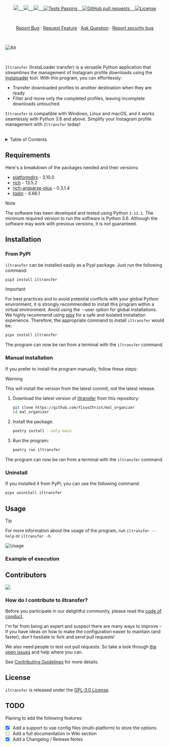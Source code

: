 <p align="center">
    <a href="https://github.com/YisusChrist/iltransfer/issues">
        <img src="https://img.shields.io/github/issues/YisusChrist/iltransfer?color=171b20&label=Issues%20%20&logo=gnubash&labelColor=e05f65&logoColor=ffffff">&nbsp;&nbsp;&nbsp;
    </a>
    <a href="https://github.com/YisusChrist/iltransfer/forks">
        <img src="https://img.shields.io/github/forks/YisusChrist/iltransfer?color=171b20&label=Forks%20%20&logo=git&labelColor=f1cf8a&logoColor=ffffff">&nbsp;&nbsp;&nbsp;
    </a>
    <a href="https://github.com/YisusChrist/iltransfer/stargazers">
        <img src="https://img.shields.io/github/stars/YisusChrist/iltransfer?color=171b20&label=Stargazers&logo=octicon-star&labelColor=70a5eb">&nbsp;&nbsp;&nbsp;
    </a>
    <a href="https://github.com/YisusChrist/iltransfer/actions">
        <img alt="Tests Passing" src="https://github.com/YisusChrist/iltransfer/actions/workflows/github-code-scanning/codeql/badge.svg">&nbsp;&nbsp;&nbsp;
    </a>
    <a href="https://github.com/YisusChrist/iltransfer/pulls">
        <img alt="GitHub pull requests" src="https://img.shields.io/github/issues-pr/YisusChrist/iltransfer?color=0088ff">&nbsp;&nbsp;&nbsp;
    </a>
    <a href="https://opensource.org/license/GPL-3.0/">
        <img alt="License" src="https://img.shields.io/github/license/YisusChrist/iltransfer?color=0088ff">
    </a>
</p>

<br>

<p align="center">
    <a href="https://github.com/YisusChrist/iltransfer/issues/new?assignees=YisusChrist&labels=bug&projects=&template=bug_report.yml">Report Bug</a>
    ·
    <a href="https://github.com/YisusChrist/iltransfer/issues/new?assignees=YisusChrist&labels=feature&projects=&template=feature_request.yml">Request Feature</a>
    ·
    <a href="https://github.com/YisusChrist/iltransfer/issues/new?assignees=YisusChrist&labels=question&projects=&template=question.yml">Ask Question</a>
    ·
    <a href="https://github.com/YisusChrist/iltransfer/security/policy#reporting-a-vulnerability">Report security bug</a>
</p>

<br>

![Alt](https://repobeats.axiom.co/api/embed/f6c38a416187bebbb4b7eb86c9a37fd23372f27b.svg "Repobeats analytics image")

<br>

`Iltransfer` (InstaLoader transfer) is a versatile Python application that streamlines the management of Instagram profile downloads using the [Instaloader](https://github.com/instaloader/instaloader) tool. With this program, you can effortlessly:

- Transfer downloaded profiles to another destination when they are ready
- Filter and move only the completed profiles, leaving incomplete downloads untouched.

`Iltransfer` is compatible with Windows, Linux and macOS, and it works seamlessly with Python 3.6 and above. Simplify your Instagram profile management with `Iltransfer` today!

<br>

<details>
<summary>Table of Contents</summary>

- [Requirements](#requirements)
- [Installation](#installation)
  - [From PyPI](#from-pypi)
  - [Manual installation](#manual-installation)
  - [Uninstall](#uninstall)
- [Usage](#usage)
  - [Example of execution](#example-of-execution)
- [Contributors](#contributors)
  - [How do I contribute to iltransfer?](#how-do-i-contribute-to-iltransfer)
- [License](#license)
- [TODO](#todo)

</details>

## Requirements

Here's a breakdown of the packages needed and their versions:

- [platformdirs](https://pypi.org/project/platformdirs) - 3.10.0
- [rich](https://pypi.org/project/rich) - 13.5.2
- [rich-argparse-plus](https://pypi.org/project/rich-argparse-plus) - 0.3.1.4
- [tqdm](https://pypi.org/project/tqdm) - 4.66.1

> [!NOTE]
> The software has been developed and tested using Python `3.12.1`. The minimum required version to run the software is Python 3.6. Although the software may work with previous versions, it is not guaranteed.

## Installation

### From PyPI

`iltransfer` can be installed easily as a PypI package. Just run the following command:

```bash
pip3 install iltransfer
```

> [!IMPORTANT]
> For best practices and to avoid potential conflicts with your global Python environment, it is strongly recommended to install this program within a virtual environment. Avoid using the --user option for global installations. We highly recommend using [pipx](https://pypi.org/project/pipx) for a safe and isolated installation experience. Therefore, the appropriate command to install `iltransfer` would be:
>
> ```bash
> pipx install iltransfer
> ```

The program can now be ran from a terminal with the `iltransfer` command.

### Manual installation

If you prefer to install the program manually, follow these steps:

> [!WARNING]
> This will install the version from the latest commit, not the latest release.

1. Download the latest version of [iltransfer](https://github.com/YisusChrist/iltransfer) from this repository:

   ```bash
   git clone https://github.com/YisusChrist/mal_organizer
   cd mal_organizer
   ```

2. Install the package:

   ```bash
   poetry install --only-main
   ```

3. Run the program:

   ```bash
   poetry run iltransfer
   ```

The program can now be ran from a terminal with the `iltransfer` command.

### Uninstall

If you installed it from PyPI, you can use the following command:

```bash
pipx uninstall iltransfer
```

## Usage

> [!TIP]
> For more information about the usage of the program, run `iltransfer --help` or `iltransfer -h`.

![Usage](https://i.imgur.com/sFfTYsP.png)

### Example of execution

## Contributors

<a href="https://github.com/YisusChrist/iltransfer/graphs/contributors"><img src="https://contrib.rocks/image?repo=YisusChrist/iltransfer" /></a>

### How do I contribute to iltransfer?

Before you participate in our delightful community, please read the [code of conduct](https://github.com/YisusChrist/.github/blob/main/CODE_OF_CONDUCT.md).

I'm far from being an expert and suspect there are many ways to improve – if you have ideas on how to make the configuration easier to maintain (and faster), don't hesitate to fork and send pull requests!

We also need people to test out pull requests. So take a look through [the open issues](https://github.com/YisusChrist/iltransfer/issues) and help where you can.

See [Contributing Guidelines](https://github.com/YisusChrist/.github/blob/main/CONTRIBUTING.md) for more details.

## License

`iltransfer` is released under the [GPL-3.0 License](https://opensource.org/license/GPL-3.0).

## TODO

Planing to add the following features:

- [x] Add a support to use config files (multi-platform) to store the options
- [ ] Add a full documentation in Wiki section
- [x] Add a Changelog / Release Notes
